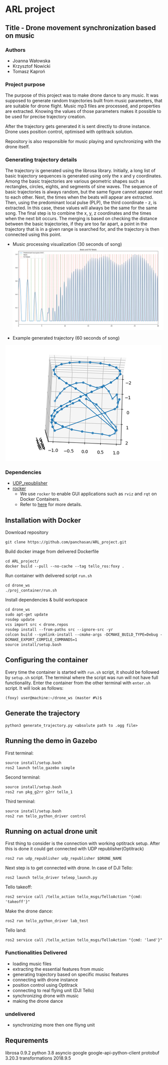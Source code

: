 # ARL project

## Title - Drone movement synchronization based on music

### Authors
- Joanna Wałowska
- Krzysztof Nowicki
- Tomasz Kaproń

### Project purpose
The purpose of this project was to make drone dance to any music. It was supposed to generate random trajectories built from music parameters, that are suitable for drone flight. Music mp3 files are processed, and properties are extracted. Knowing the values of those parameters makes it possible to be used for precise trajectory creation. 

After the trajectory gets generated it is sent directly to drone instance. Drone uses position control, optimised with optitrack solution.

Repository is also responsible for music playing and synchronizing with the drone itself.


### Generating trajectory details
The trajectory is generated using the librosa library. Initially, a long list of basic trajectory sequences is generated using only the x and y coordinates. Among the basic trajectories are various geometric shapes such as rectangles, circles, eights, and segments of sine waves.  The sequence of basic trajectories is always random, but the same figure cannot appear next to each other. Next, the times when the beats will appear are extracted. Then, using the predominant local pulse (PLP), the third coordinate - z, is extracted. In this case, these values will always be the same for the same song. The final step is to combine the x, y, z coordinates and the times when the next bit occurs. The merging is based on checking the distance between the basic trajectories, if they are too far apart, a point in the trajectory that is in a given range is searched for, and the trajectory is then connected using this point.

- Music processing visualization (30 seconds of song)
![qrgfergnoqewrngoqenri](music_processing.png)

- Example generated trajectory (60 seconds of song)


![alt text](generated_trajectory.png)

### Dependencies
- [UDP_republisher](https://github.com/Kwach00/UDP_to_ROS2_OptiTrack_republisher)
- [rocker](https://github.com/osrf/rocker)
  - We use `rocker` to enable GUI applications such as `rviz` and `rqt` on Docker Containers.
  - Refer to [here](http://wiki.ros.org/docker/Tutorials/GUI) for more details.

## Installation with Docker

Download repository
```
git clone https://github.com/panchasan/ARL_project.git
```

Build docker image from delivered Dockerfile

```
cd ARL_project/
docker build --pull --no-cache --tag tello_ros:foxy .
```

Run container with delivered script `run.sh`
```
cd drone_ws
./proj_container/run.sh
```

Install dependencies & build workspace
```
cd drone_ws
sudo apt-get update
rosdep update
vcs import src < drone.repos
rosdep install --from-paths src --ignore-src -yr
colcon build --symlink-install --cmake-args -DCMAKE_BUILD_TYPE=Debug -DCMAKE_EXPORT_COMPILE_COMMANDS=1
source install/setup.bash
```

## Configuring the container

Every time the container is started with `run.sh` script, it should be followed by `setup.sh` script. The terminal where the script was run will not have full functionality. Enter the container from the other terminal with `enter.sh` script. It will look as follows:
```
(foxy) user@machine:~/drone_ws (master #%)$
```
## Generate the trajectory
```
python3 generate_trajectory.py <absolute path to .ogg file>
```

## Running the demo in Gazebo
First terminal:
```
source install/setup.bash
ros2 launch tello_gazebo simple
```
Second terminal:
```
source install/setup.bash
ros2 run pkg_g2rr g2rr tello_1
```
Third terminal:
```
source install/setup.bash
ros2 run tello_python_driver control
```

## Running on actual drone unit
First thing to consider is the connection with working optitrack setup. After this is done it could get connected with UDP republisher(Optitrack)
```
ros2 run udp_republisher udp_republisher $DRONE_NAME
```
Next step is to get connected with drone. In case of DJI Tello:
```
ros2 launch tello_driver teleop_launch.py
```
Tello takeoff:
```
ros2 service call /tello_action tello_msgs/TelloAction "{cmd: 'takeoff'}"
```
Make the drone dance:
```
ros2 run tello_python_driver lab_test
```

Tello land:
```
ros2 service call /tello_action tello_msgs/TelloAction "{cmd: 'land'}"
```

### Functionalities Delivered
- loading music files
- extracting the essential features from music
- generating trajectory based on specific musisc features
- connecting with drone instance
- position control using Optitrack
- connecting to real flying unit (DJI Tello)
- synchronizing drone with music
- making the drone dance

### undelivered
- synchronizing more then one fliyng unit

## Requrements
librosa 0.9.2
python 3.8
asyncio
google
google-api-python-client
protobuf 3.20.3
transformations 2018.9.5
